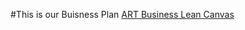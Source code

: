 #This is our Buisness Plan
[ART Business Lean Canvas](https://docs.google.com/presentation/d/16jCpolrZzu70mg4MmvfC8hSnm7jZfH8F9Ix8FMsaei4/edit?usp=sharing])
